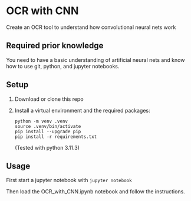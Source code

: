 # OCR with CNN
Create an OCR tool to understand how convolutional neural nets work

## Required prior knowledge  
You need to have a basic understanding of artificial neural nets and know how to use git, python, and jupyter notebooks.  

## Setup  
1. Download or clone this repo  
2. Install a virtual environment and the required packages:

    ```
    python -m venv .venv
    source .venv/bin/activate
    pip install --upgrade pip
    pip install -r requirements.txt
    ```
    (Tested with python 3.11.3)

## Usage 
First start a jupyter notebook with   ```jupyter notebook```  
    
Then load the OCR_with_CNN.ipynb notebook and follow the instructions. 
